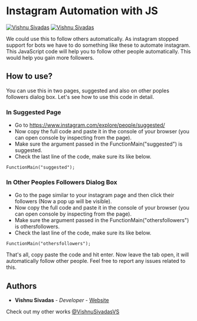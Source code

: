 # Instagram Automation with JS
[![Vishnu Sivadas](https://www.vishnusivadas.com/github/codequality.svg?style=flat)](https://github.com/VishnuSivadasVS)
[![Vishnu Sivadas](https://vishnusivadas.com/github/open-source.svg?style=flat)](https://github.com/VishnuSivadasVS)

We could use this to follow others automatically. As instagram stopped support for bots we have to do something like these to automate instagram. This JavaScript code will help you to follow other people automatically. This would help you gain more followers.
## How to use?
You can use this in two pages, suggested and also on other poples followers dialog box. Let's see how to use this code in detail.

### In Suggested Page
* Go to https://www.instagram.com/explore/people/suggested/
* Now copy the full code and paste it in the console of your browser (you can open console by inspecting from the page).
* Make sure the argument passed in the FunctionMain("suggested") is suggested.
* Check the last line of the code, make sure its like below.
```
FunctionMain("suggested");
```

### In Other Peoples Followers Dialog Box
* Go to the page similar to your instagram page and then click their followers (Now a pop up will be visible).
* Now copy the full code and paste it in the console of your browser (you can open console by inspecting from the page).
* Make sure the argument passed in the FunctionMain("othersfollowers") is othersfollowers.
* Check the last line of the code, make sure its like below.
```
FunctionMain("othersfollowers");
```

That's all, copy paste the code and hit enter. Now leave the tab open, it will automatically follow other people.
Feel free to report any issues related to this.

## Authors

* **Vishnu Sivadas** - *Developer* - [Website](https://www.vishnusivadas.com/)

Check out my other works [@VishnuSivadasVS](https://github.com/VishnuSivadasVS)
